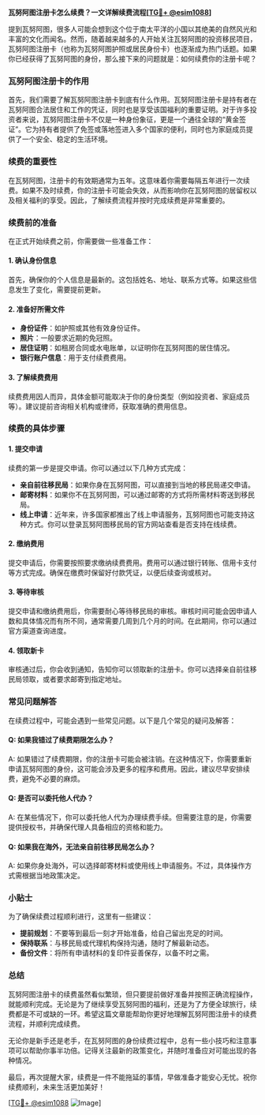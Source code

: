 **瓦努阿图注册卡怎么续费？一文详解续费流程[[TG💪+ @esim1088](https://t.me/s/esim1088)]**

提到瓦努阿图，很多人可能会想到这个位于南太平洋的小国以其绝美的自然风光和丰富的文化而闻名。然而，随着越来越多的人开始关注瓦努阿图的投资移民项目，瓦努阿图注册卡（也称为瓦努阿图护照或居民身份卡）也逐渐成为热门话题。如果你已经获得了瓦努阿图的身份，那么接下来的问题就是：如何续费你的注册卡呢？

### 瓦努阿图注册卡的作用

首先，我们需要了解瓦努阿图注册卡到底有什么作用。瓦努阿图注册卡是持有者在瓦努阿图合法居住和工作的凭证，同时也是享受该国福利的重要证明。对于许多投资者来说，瓦努阿图注册卡不仅是一种身份象征，更是一个通往全球的“黄金签证”。它为持有者提供了免签或落地签进入多个国家的便利，同时也为家庭成员提供了一个安全、稳定的生活环境。

### 续费的重要性

在瓦努阿图，注册卡的有效期通常为五年。这意味着你需要每隔五年进行一次续费。如果不及时续费，你的注册卡可能会失效，从而影响你在瓦努阿图的居留权以及相关福利的享受。因此，了解续费流程并按时完成续费是非常重要的。

### 续费前的准备

在正式开始续费之前，你需要做一些准备工作：

#### 1. **确认身份信息**
   首先，确保你的个人信息是最新的。这包括姓名、地址、联系方式等。如果这些信息发生了变化，需要提前更新。

#### 2. **准备好所需文件**
   - **身份证件**：如护照或其他有效身份证件。
   - **照片**：一般要求近期的免冠照。
   - **居住证明**：如租房合同或水电账单，以证明你在瓦努阿图的居住情况。
   - **银行账户信息**：用于支付续费费用。

#### 3. **了解续费费用**
   续费费用因人而异，具体金额可能取决于你的身份类型（例如投资者、家庭成员等）。建议提前咨询相关机构或律师，获取准确的费用信息。

### 续费的具体步骤

#### 1. **提交申请**
   续费的第一步是提交申请。你可以通过以下几种方式完成：
   - **亲自前往移民局**：如果你身在瓦努阿图，可以直接到当地的移民局递交申请。
   - **邮寄材料**：如果你不在瓦努阿图，可以通过邮寄的方式将所需材料寄送到移民局。
   - **线上申请**：近年来，许多国家都推出了线上申请服务，瓦努阿图也可能支持这种方式。你可以登录瓦努阿图移民局的官方网站查看是否支持在线续费。

#### 2. **缴纳费用**
   提交申请后，你需要按照要求缴纳续费费用。费用可以通过银行转账、信用卡支付等方式完成。确保在缴费时保留好付款凭证，以便后续查询或核对。

#### 3. **等待审核**
   提交申请和缴纳费用后，你需要耐心等待移民局的审核。审核时间可能会因申请人数和具体情况而有所不同，通常需要几周到几个月的时间。在此期间，你可以通过官方渠道查询进度。

#### 4. **领取新卡**
   审核通过后，你会收到通知，告知你可以领取新的注册卡。你可以选择亲自前往移民局领取，或者要求邮寄到指定地址。

### 常见问题解答

在续费过程中，可能会遇到一些常见问题。以下是几个常见的疑问及解答：

#### Q: 如果我错过了续费期限怎么办？
A: 如果错过了续费期限，你的注册卡可能会被注销。在这种情况下，你需要重新申请瓦努阿图的身份，这可能会涉及更多的程序和费用。因此，建议尽早安排续费，避免不必要的麻烦。

#### Q: 是否可以委托他人代办？
A: 在某些情况下，你可以委托他人代为办理续费手续。但需要注意的是，你需要提供授权书，并确保代理人具备相应的资格和能力。

#### Q: 如果我在海外，无法亲自前往移民局怎么办？
A: 如果你身处海外，可以选择邮寄材料或使用线上申请服务。不过，具体操作方式需根据当地政策决定。

### 小贴士

为了确保续费过程顺利进行，这里有一些建议：
- **提前规划**：不要等到最后一刻才开始准备，给自己留出充足的时间。
- **保持联系**：与移民局或代理机构保持沟通，随时了解最新动态。
- **备份文件**：将所有申请材料的复印件妥善保存，以备不时之需。

### 总结

瓦努阿图注册卡的续费虽然看似繁琐，但只要提前做好准备并按照正确流程操作，就能顺利完成。无论是为了继续享受瓦努阿图的福利，还是为了方便全球旅行，续费都是不可或缺的一环。希望这篇文章能帮助你更好地理解瓦努阿图注册卡的续费流程，并顺利完成续费。

无论你是新手还是老手，在瓦努阿图的身份续费过程中，总有一些小技巧和注意事项可以帮助你事半功倍。记得关注最新的政策变化，并随时准备应对可能出现的各种情况。

最后，再次提醒大家，续费是一件不能拖延的事情，早做准备才能安心无忧。祝你续费顺利，未来生活更加美好！

[[TG💪+ @esim1088](https://t.me/s/esim1088) ![Image](https://i.postimg.cc/4NQfJmqS/Snipaste-2025-05-13-00-14-12.png)]
